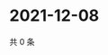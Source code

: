 # 2021-12-08

共 0 条

<!-- BEGIN WEIBO -->
<!-- 最后更新时间 Wed Dec 08 2021 16:01:35 GMT+0800 (China Standard Time) -->

<!-- END WEIBO -->
